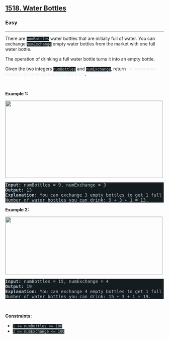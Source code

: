 <h2><a href="https://leetcode.com/problems/water-bottles/">1518. Water Bottles</a></h2><h3>Easy</h3><hr><div style="border-color: rgb(91, 119, 134) !important;"><p style="border-color: rgb(91, 119, 134) !important;">There are <code style="background-color: rgb(20, 28, 32) !important; color: rgb(183, 198, 205) !important; border-color: rgb(83, 109, 121) !important;">numBottles</code> water bottles that are initially full of water. You can exchange <code style="background-color: rgb(20, 28, 32) !important; color: rgb(183, 198, 205) !important; border-color: rgb(83, 109, 121) !important;">numExchange</code> empty water bottles from the market with one full water bottle.</p>

<p style="border-color: rgb(91, 119, 134) !important;">The operation of drinking a full water bottle turns it into an empty bottle.</p>

<p style="border-color: rgb(91, 119, 134) !important;">Given the two integers <code style="background-color: rgb(20, 28, 32) !important; color: rgb(183, 198, 205) !important; border-color: rgb(83, 109, 121) !important;">numBottles</code> and <code style="background-color: rgb(20, 28, 32) !important; color: rgb(183, 198, 205) !important; border-color: rgb(83, 109, 121) !important;">numExchange</code>, return <em style="color: rgb(234, 238, 241) !important; border-color: rgb(91, 119, 134) !important;">the <strong style="border-color: rgb(91, 119, 134) !important;">maximum</strong> number of water bottles you can drink</em>.</p>

<p style="border-color: rgb(91, 119, 134) !important;">&nbsp;</p>
<p style="border-color: rgb(91, 119, 134) !important;"><strong class="example" style="border-color: rgb(91, 119, 134) !important;">Example 1:</strong></p>
<img alt="" src="https://assets.leetcode.com/uploads/2020/07/01/sample_1_1875.png" style="width: 500px; height: 245px; filter: saturate(0.9) brightness(0.8); color: rgb(194, 207, 214) !important;">
<pre style="background-color: rgb(20, 28, 32) !important; color: rgb(182, 198, 206) !important; border-color: rgb(83, 109, 122) !important;"><strong style="border-color: rgb(83, 109, 122) !important;">Input:</strong> numBottles = 9, numExchange = 3
<strong style="border-color: rgb(83, 109, 122) !important;">Output:</strong> 13
<strong style="border-color: rgb(83, 109, 122) !important;">Explanation:</strong> You can exchange 3 empty bottles to get 1 full water bottle.
Number of water bottles you can drink: 9 + 3 + 1 = 13.
</pre>

<p style="border-color: rgb(91, 119, 134) !important;"><strong class="example" style="border-color: rgb(91, 119, 134) !important;">Example 2:</strong></p>
<img alt="" src="https://assets.leetcode.com/uploads/2020/07/01/sample_2_1875.png" style="width: 500px; height: 183px; filter: saturate(0.9) brightness(0.8); color: rgb(194, 207, 214) !important;">
<pre style="background-color: rgb(20, 28, 32) !important; color: rgb(182, 198, 206) !important; border-color: rgb(83, 109, 122) !important;"><strong style="border-color: rgb(83, 109, 122) !important;">Input:</strong> numBottles = 15, numExchange = 4
<strong style="border-color: rgb(83, 109, 122) !important;">Output:</strong> 19
<strong style="border-color: rgb(83, 109, 122) !important;">Explanation:</strong> You can exchange 4 empty bottles to get 1 full water bottle. 
Number of water bottles you can drink: 15 + 3 + 1 = 19.
</pre>

<p style="border-color: rgb(91, 119, 134) !important;">&nbsp;</p>
<p style="border-color: rgb(91, 119, 134) !important;"><strong style="border-color: rgb(91, 119, 134) !important;">Constraints:</strong></p>

<ul style="border-color: rgb(91, 119, 134) !important;">
	<li style="border-color: rgb(91, 119, 134) !important;"><code style="background-color: rgb(20, 28, 32) !important; color: rgb(183, 198, 205) !important; border-color: rgb(83, 109, 121) !important;">1 &lt;= numBottles &lt;= 100</code></li>
	<li style="border-color: rgb(91, 119, 134) !important;"><code style="background-color: rgb(20, 28, 32) !important; color: rgb(183, 198, 205) !important; border-color: rgb(83, 109, 121) !important;">2 &lt;= numExchange &lt;= 100</code></li>
</ul>
</div>